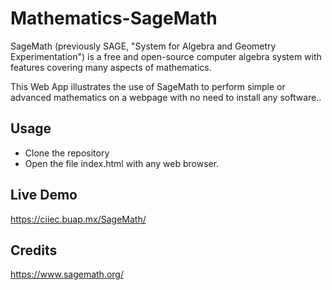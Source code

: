 # Mathematics-SageMath

SageMath (previously SAGE, "System for Algebra and Geometry Experimentation") is a free and open-source computer algebra system with features covering many aspects of mathematics. 

This Web App illustrates the use of SageMath to perform simple or advanced mathematics on a webpage with no need to install any software..

## Usage

- Clone the repository
- Open the file index.html with any web browser.

## Live Demo

https://ciiec.buap.mx/SageMath/

## Credits

https://www.sagemath.org/


